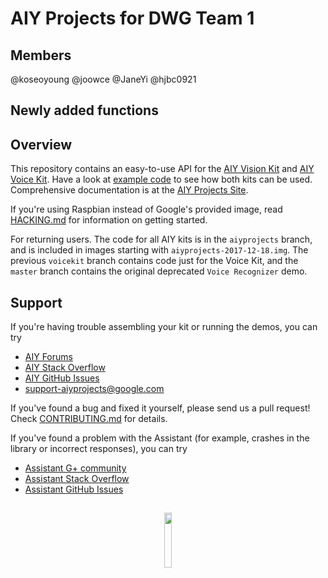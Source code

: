 # AIY Projects for DWG Team 1

## Members
@koseoyoung @joowce @JaneYi @hjbc0921

## Newly added functions

## Overview

This repository contains an easy-to-use API for the [AIY Vision Kit][aiy-vision]
and [AIY Voice Kit][aiy-voice]. Have a look at [example code][aiy-github-examples]
to see how both kits can be used. Comprehensive documentation is at the
[AIY Projects Site][aiy-site].

If you're using Raspbian instead of Google's provided image, read
[HACKING.md] for information on getting started.

For returning users. The code for all AIY kits is in the `aiyprojects` branch,
and is included in images starting with `aiyprojects-2017-12-18.img`.
The previous `voicekit` branch contains code just for the Voice Kit, and the
`master` branch contains the original deprecated `Voice Recognizer` demo.

## Support

If you're having trouble assembling your kit or running the demos, you can try

* [AIY Forums][aiy-forums]
* [AIY Stack Overflow][aiy-stack-overflow]
* [AIY GitHub Issues][aiy-github-issues]
* support-aiyprojects@google.com

If you've found a bug and fixed it yourself, please send us a pull request!
Check [CONTRIBUTING.md] for details.

If you've found a problem with the Assistant (for example, crashes in the
library or incorrect responses), you can try

* [Assistant G+ community][assistant-google-plus]
* [Assistant Stack Overflow][assistant-stack-overflow]
* [Assistant GitHub Issues][assistant-github-issues]

##

<p align="center">
  <img width="15%" src="https://aiyprojects.withgoogle.com/static/images/icons/aiy-circular-logo.svg">
</p>

[HACKING.md]: HACKING.md
[CONTRIBUTING.md]: CONTRIBUTING.md

[aiy-site]: https://aiyprojects.withgoogle.com/
[aiy-vision]: https://aiyprojects.withgoogle.com/vision/
[aiy-voice]: https://aiyprojects.withgoogle.com/voice/

[aiy-forums]: https://www.raspberrypi.org/forums/viewforum.php?f=114
[aiy-stack-overflow]: https://stackoverflow.com/questions/tagged/google-aiy
[aiy-github-issues]: https://github.com/google/aiyprojects-raspbian/issues
[aiy-github-examples]: https://github.com/google/aiyprojects-raspbian/tree/aiyprojects/src/examples

[assistant-google-plus]: https://plus.google.com/communities/117537996116836200696
[assistant-stack-overflow]: https://stackoverflow.com/questions/tagged/google-assistant-sdk
[assistant-github-issues]: https://github.com/googlesamples/assistant-sdk-python/issues
